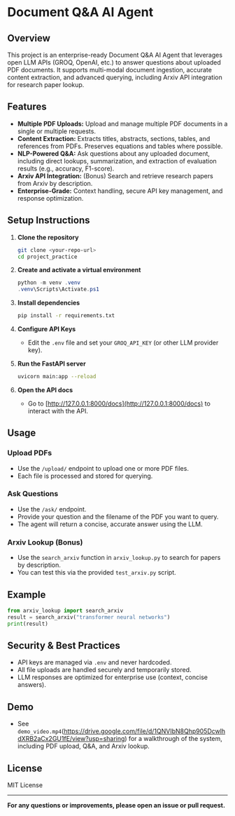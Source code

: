 # Document Q&A AI Agent

## Overview
This project is an enterprise-ready Document Q&A AI Agent that leverages open LLM APIs (GROQ, OpenAI, etc.) to answer questions about uploaded PDF documents. It supports multi-modal document ingestion, accurate content extraction, and advanced querying, including Arxiv API integration for research paper lookup.

## Features
- **Multiple PDF Uploads:** Upload and manage multiple PDF documents in a single or multiple requests.
- **Content Extraction:** Extracts titles, abstracts, sections, tables, and references from PDFs. Preserves equations and tables where possible.
- **NLP-Powered Q&A:** Ask questions about any uploaded document, including direct lookups, summarization, and extraction of evaluation results (e.g., accuracy, F1-score).
- **Arxiv API Integration:** (Bonus) Search and retrieve research papers from Arxiv by description.
- **Enterprise-Grade:** Context handling, secure API key management, and response optimization.

## Setup Instructions

1. **Clone the repository**
   ```sh
   git clone <your-repo-url>
   cd project_practice
   ```

2. **Create and activate a virtual environment**
   ```powershell
   python -m venv .venv
   .venv\Scripts\Activate.ps1
   ```

3. **Install dependencies**
   ```sh
   pip install -r requirements.txt
   ```

4. **Configure API Keys**
   - Edit the `.env` file and set your `GROQ_API_KEY` (or other LLM provider key).

5. **Run the FastAPI server**
   ```sh
   uvicorn main:app --reload
   ```

6. **Open the API docs**
   - Go to [http://127.0.0.1:8000/docs](http://127.0.0.1:8000/docs) to interact with the API.

## Usage

### Upload PDFs
- Use the `/upload/` endpoint to upload one or more PDF files.
- Each file is processed and stored for querying.

### Ask Questions
- Use the `/ask/` endpoint.
- Provide your question and the filename of the PDF you want to query.
- The agent will return a concise, accurate answer using the LLM.

### Arxiv Lookup (Bonus)
- Use the `search_arxiv` function in `arxiv_lookup.py` to search for papers by description.
- You can test this via the provided `test_arxiv.py` script.

## Example
```python
from arxiv_lookup import search_arxiv
result = search_arxiv("transformer neural networks")
print(result)
```

## Security & Best Practices
- API keys are managed via `.env` and never hardcoded.
- All file uploads are handled securely and temporarily stored.
- LLM responses are optimized for enterprise use (context, concise answers).

## Demo
- See `demo_video.mp4`(https://drive.google.com/file/d/1QNVIbN8Qhp905DcwlhdXRB2aCx2GU1fE/view?usp=sharing) for a walkthrough of the system, including PDF upload, Q&A, and Arxiv lookup.

## License
MIT License

---
**For any questions or improvements, please open an issue or pull request.**
